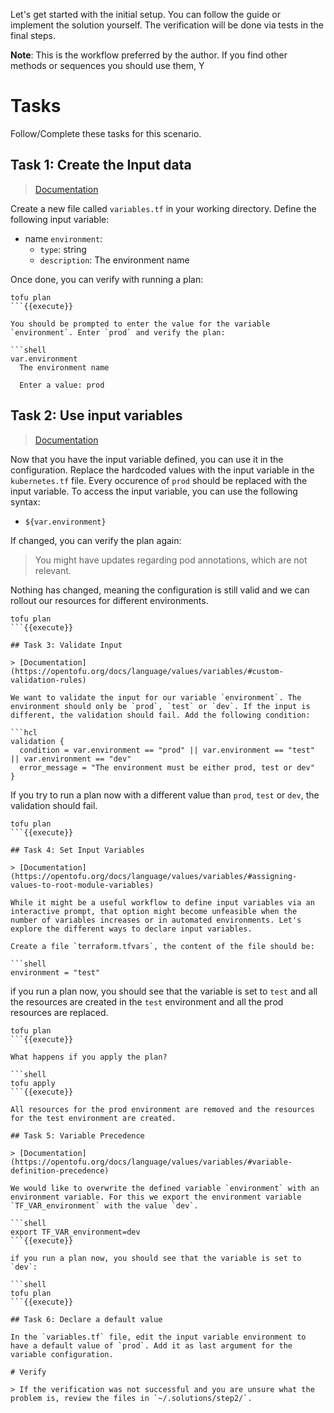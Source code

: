 Let's get started with the initial setup. You can follow the guide or implement the solution yourself. The verification will be done via tests in the final steps.

**Note**: This is the workflow preferred by the author. If you find other methods or sequences you should use them, Y

# Tasks

Follow/Complete these tasks for this scenario. 

## Task 1: Create the Input data

> [Documentation](https://opentofu.org/docs/language/values/variables/#declaring-an-input-variable)

Create a new file called `variables.tf` in your working directory. Define the following input variable:

  * name `environment`:
    * `type`: string
    * `description`: The environment name

Once done, you can verify with running a plan:

```shell
tofu plan
```{{execute}}

You should be prompted to enter the value for the variable `environment`. Enter `prod` and verify the plan:

```shell
var.environment
  The environment name

  Enter a value: prod
```

## Task 2: Use input variables

> [Documentation](https://opentofu.org/docs/language/values/variables/#using-input-variable-values)

Now that you have the input variable defined, you can use it in the configuration. Replace the hardcoded values with the input variable in the `kubernetes.tf` file. Every occurence of `prod` should be replaced with the input variable. To access the input variable, you can use the following syntax:

* `${var.environment}`

If changed, you can verify the plan again:

> You might have updates regarding pod annotations, which are not relevant.

Nothing has changed, meaning the configuration is still valid and we can rollout our resources for different environments.


```shell
tofu plan
```{{execute}}

## Task 3: Validate Input

> [Documentation](https://opentofu.org/docs/language/values/variables/#custom-validation-rules)

We want to validate the input for our variable `environment`. The environment should only be `prod`, `test` or `dev`. If the input is different, the validation should fail. Add the following condition:

```hcl
validation {
  condition = var.environment == "prod" || var.environment == "test" || var.environment == "dev"
  error_message = "The environment must be either prod, test or dev"
}
```

If you try to run a plan now with a different value than `prod`, `test` or `dev`, the validation should fail.

```shell
tofu plan
```{{execute}}

## Task 4: Set Input Variables

> [Documentation](https://opentofu.org/docs/language/values/variables/#assigning-values-to-root-module-variables)

While it might be a useful workflow to define input variables via an interactive prompt, that option might become unfeasible when the number of variables increases or in automated environments. Let's explore the different ways to declare input variables.

Create a file `terraform.tfvars`, the content of the file should be:

```shell
environment = "test"
```

if you run a plan now, you should see that the variable is set to `test` and all the resources are created in the `test` environment and all the prod resources are replaced.

```shell
tofu plan
```{{execute}}

What happens if you apply the plan?

```shell
tofu apply
```{{execute}}

All resources for the prod environment are removed and the resources for the test environment are created.

## Task 5: Variable Precedence

> [Documentation](https://opentofu.org/docs/language/values/variables/#variable-definition-precedence)

We would like to overwrite the defined variable `environment` with an environment variable. For this we export the environment variable `TF_VAR_environment` with the value `dev`.

```shell
export TF_VAR_environment=dev
```{{execute}}

if you run a plan now, you should see that the variable is set to `dev`:

```shell
tofu plan
```{{execute}}

## Task 6: Declare a default value

In the `variables.tf` file, edit the input variable environment to have a default value of `prod`. Add it as last argument for the variable configuration.

# Verify

> If the verification was not successful and you are unsure what the problem is, review the files in `~/.solutions/step2/`.